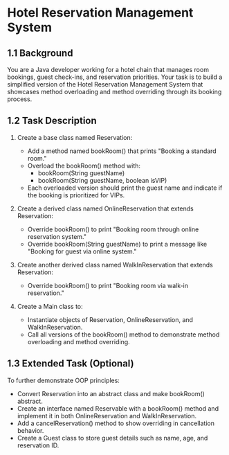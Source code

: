 # Hotel Reservation Management System

## 1.1 Background

You are a Java developer working for a hotel chain that manages room bookings, guest check-ins, and reservation priorities. Your task is to build a simplified version of the Hotel Reservation Management System that showcases method overloading and method overriding through its booking process.

## 1.2 Task Description

1. Create a base class named Reservation:
   - Add a method named bookRoom() that prints "Booking a standard room."
   - Overload the bookRoom() method with:
     - bookRoom(String guestName)
     - bookRoom(String guestName, boolean isVIP)
   - Each overloaded version should print the guest name and indicate if the booking is prioritized for VIPs.

2. Create a derived class named OnlineReservation that extends Reservation:
   - Override bookRoom() to print "Booking room through online reservation system."
   - Override bookRoom(String guestName) to print a message like "Booking for guest <guestName> via online system."

3. Create another derived class named WalkInReservation that extends Reservation:
   - Override bookRoom() to print "Booking room via walk-in reservation."

4. Create a Main class to:
   - Instantiate objects of Reservation, OnlineReservation, and WalkInReservation.
   - Call all versions of the bookRoom() method to demonstrate method overloading and method overriding.

## 1.3 Extended Task (Optional)

To further demonstrate OOP principles:

- Convert Reservation into an abstract class and make bookRoom() abstract.
- Create an interface named Reservable with a bookRoom() method and implement it in both OnlineReservation and WalkInReservation.
- Add a cancelReservation() method to show overriding in cancellation behavior.
- Create a Guest class to store guest details such as name, age, and reservation ID.
